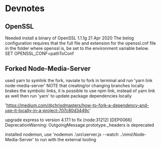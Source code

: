 # Devnotes

## OpenSSL

Needed install a binary of OpenSSL 1.1.1g  21 Apr 2020
The belog configuration requires that the full file and extension for the openssl.cnf file in the folder where openssl is, be set to the environment variable below.
SET OPENSSL_CONF=pathToConf

## Forked Node-Media-Server

used yarn to symlink the fork, naviate to fork in terminal and run 'yarn link node-media-server'
NOTE that creating/or changing branches locally brakes the symbolic links, it is possible to use npm link, instead of yarn link as well
then run 'yarn' to update package dependencies locally

'https://medium.com/@chrisdmasters/how-to-fork-a-dependency-and-use-it-locally-in-a-project-707c80d3449c'

upgrade express to version 4.17.1 to fix (node:31212) [DEP0066] DeprecationWarning: OutgoingMessage.prototype._headers is deprecated

installed nodemon, use 'nodemon .\src\server.js --watch ..\nms\Node-Media-Server\' to run with the external tooling 
